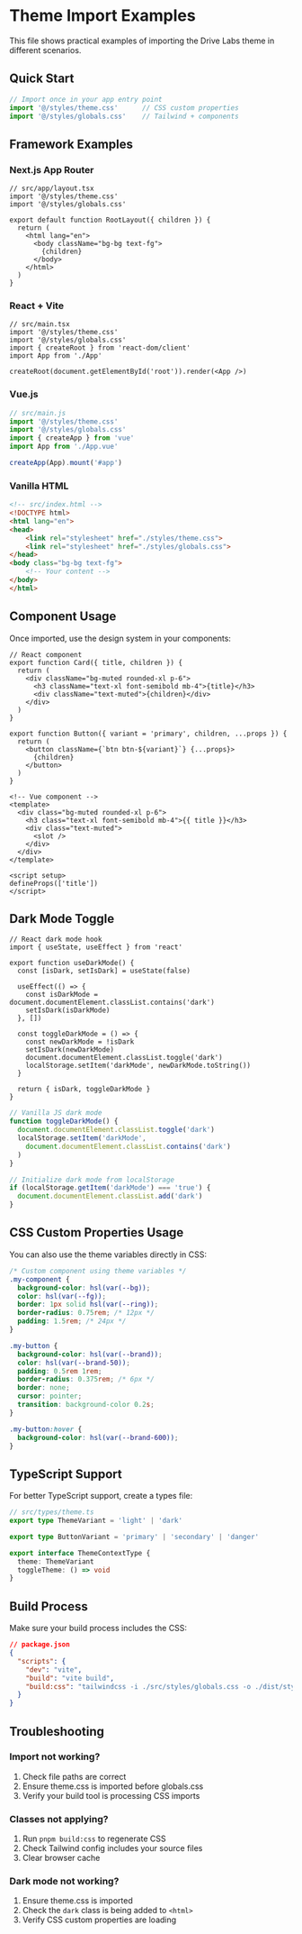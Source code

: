 # Theme Import Examples

This file shows practical examples of importing the Drive Labs theme in different scenarios.

## Quick Start

```javascript
// Import once in your app entry point
import '@/styles/theme.css'      // CSS custom properties
import '@/styles/globals.css'    // Tailwind + components
```

## Framework Examples

### Next.js App Router
```tsx
// src/app/layout.tsx
import '@/styles/theme.css'
import '@/styles/globals.css'

export default function RootLayout({ children }) {
  return (
    <html lang="en">
      <body className="bg-bg text-fg">
        {children}
      </body>
    </html>
  )
}
```

### React + Vite
```tsx
// src/main.tsx
import '@/styles/theme.css'
import '@/styles/globals.css'
import { createRoot } from 'react-dom/client'
import App from './App'

createRoot(document.getElementById('root')).render(<App />)
```

### Vue.js
```javascript
// src/main.js
import '@/styles/theme.css'
import '@/styles/globals.css'
import { createApp } from 'vue'
import App from './App.vue'

createApp(App).mount('#app')
```

### Vanilla HTML
```html
<!-- src/index.html -->
<!DOCTYPE html>
<html lang="en">
<head>
    <link rel="stylesheet" href="./styles/theme.css">
    <link rel="stylesheet" href="./styles/globals.css">
</head>
<body class="bg-bg text-fg">
    <!-- Your content -->
</body>
</html>
```

## Component Usage

Once imported, use the design system in your components:

```tsx
// React component
export function Card({ title, children }) {
  return (
    <div className="bg-muted rounded-xl p-6">
      <h3 className="text-xl font-semibold mb-4">{title}</h3>
      <div className="text-muted">{children}</div>
    </div>
  )
}

export function Button({ variant = 'primary', children, ...props }) {
  return (
    <button className={`btn btn-${variant}`} {...props}>
      {children}
    </button>
  )
}
```

```vue
<!-- Vue component -->
<template>
  <div class="bg-muted rounded-xl p-6">
    <h3 class="text-xl font-semibold mb-4">{{ title }}</h3>
    <div class="text-muted">
      <slot />
    </div>
  </div>
</template>

<script setup>
defineProps(['title'])
</script>
```

## Dark Mode Toggle

```tsx
// React dark mode hook
import { useState, useEffect } from 'react'

export function useDarkMode() {
  const [isDark, setIsDark] = useState(false)

  useEffect(() => {
    const isDarkMode = document.documentElement.classList.contains('dark')
    setIsDark(isDarkMode)
  }, [])

  const toggleDarkMode = () => {
    const newDarkMode = !isDark
    setIsDark(newDarkMode)
    document.documentElement.classList.toggle('dark')
    localStorage.setItem('darkMode', newDarkMode.toString())
  }

  return { isDark, toggleDarkMode }
}
```

```javascript
// Vanilla JS dark mode
function toggleDarkMode() {
  document.documentElement.classList.toggle('dark')
  localStorage.setItem('darkMode', 
    document.documentElement.classList.contains('dark')
  )
}

// Initialize dark mode from localStorage
if (localStorage.getItem('darkMode') === 'true') {
  document.documentElement.classList.add('dark')
}
```

## CSS Custom Properties Usage

You can also use the theme variables directly in CSS:

```css
/* Custom component using theme variables */
.my-component {
  background-color: hsl(var(--bg));
  color: hsl(var(--fg));
  border: 1px solid hsl(var(--ring));
  border-radius: 0.75rem; /* 12px */
  padding: 1.5rem; /* 24px */
}

.my-button {
  background-color: hsl(var(--brand));
  color: hsl(var(--brand-50));
  padding: 0.5rem 1rem;
  border-radius: 0.375rem; /* 6px */
  border: none;
  cursor: pointer;
  transition: background-color 0.2s;
}

.my-button:hover {
  background-color: hsl(var(--brand-600));
}
```

## TypeScript Support

For better TypeScript support, create a types file:

```typescript
// src/types/theme.ts
export type ThemeVariant = 'light' | 'dark'

export type ButtonVariant = 'primary' | 'secondary' | 'danger'

export interface ThemeContextType {
  theme: ThemeVariant
  toggleTheme: () => void
}
```

## Build Process

Make sure your build process includes the CSS:

```json
// package.json
{
  "scripts": {
    "dev": "vite",
    "build": "vite build",
    "build:css": "tailwindcss -i ./src/styles/globals.css -o ./dist/styles.css"
  }
}
```

## Troubleshooting

### Import not working?
1. Check file paths are correct
2. Ensure theme.css is imported before globals.css
3. Verify your build tool is processing CSS imports

### Classes not applying?
1. Run `pnpm build:css` to regenerate CSS
2. Check Tailwind config includes your source files
3. Clear browser cache

### Dark mode not working?
1. Ensure theme.css is imported
2. Check the `dark` class is being added to `<html>`
3. Verify CSS custom properties are loading
